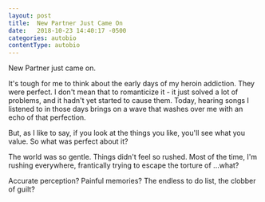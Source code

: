 ```yaml
---
layout: post
title:  New Partner Just Came On
date:   2018-10-23 14:40:17 -0500
categories: autobio
contentType: autobio
---
```


New Partner just came on.

It's tough for me to think about the early days of my heroin addiction.  They were perfect.  I don't mean that to romanticize it - it just solved a lot of problems, and it hadn't yet started to cause them.  Today, hearing songs I listened to in those days brings on a wave that washes over me with an echo of that perfection.

But, as I like to say, if you look at the things you like, you'll see what you value.  So what was perfect about it?

The world was so gentle.  Things didn't feel so rushed.  Most of the time, I'm rushing everywhere, frantically trying to escape the torture of ...what?

Accurate perception?
Painful memories?
The endless to do list, the clobber of guilt?
